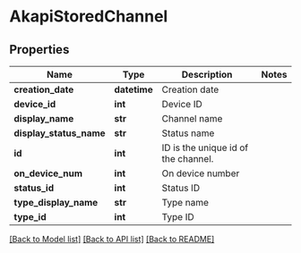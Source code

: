 # AkapiStoredChannel

## Properties
Name | Type | Description | Notes
------------ | ------------- | ------------- | -------------
**creation_date** | **datetime** | Creation date | 
**device_id** | **int** | Device ID | 
**display_name** | **str** | Channel name | 
**display_status_name** | **str** | Status name | 
**id** | **int** | ID is the unique id of the channel. | 
**on_device_num** | **int** | On device number | 
**status_id** | **int** | Status ID | 
**type_display_name** | **str** | Type name | 
**type_id** | **int** | Type ID | 

[[Back to Model list]](../README.md#documentation-for-models) [[Back to API list]](../README.md#documentation-for-api-endpoints) [[Back to README]](../README.md)

